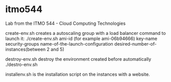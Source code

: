 # itmo544

Lab from the ITMO 544 - Cloud Computing Technologies

create-env.sh creates a autoscaling group with a load balancer
command to launch it: ./create-env.sh ami-id (for example ami-06b94666) key-name security-groups name-of-the-launch-configuration desired-number-of-instances(between 2 and 5)

destroy-env.sh destroy the environment created before automatically
./destro-env.sh

installenv.sh is the installation script on the instances with a website.
